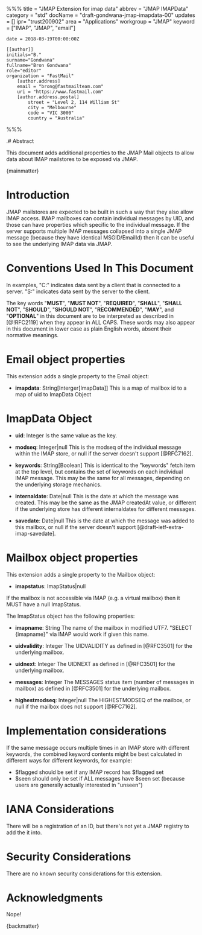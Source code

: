 %%%
    title = "JMAP Extension for imap data"
    abbrev = "JMAP IMAPData"
    category = "std"
    docName = "draft-gondwana-jmap-imapdata-00"
    updates = []
    ipr= "trust200902"
    area = "Applications"
    workgroup = "JMAP"
    keyword = ["IMAP", "JMAP", "email"]

    date = 2018-03-19T00:00:00Z

    [[author]]
    initials="B."
    surname="Gondwana"
    fullname="Bron Gondwana"
    role="editor"
    organization = "FastMail"
        [author.address]
        email = "brong@fastmailteam.com"
        uri = "https://www.fastmail.com"
        [author.address.postal]
            street = "Level 2, 114 William St"
            city = "Melbourne"
            code = "VIC 3000"
            country = "Australia"
%%%

.# Abstract

This document adds additional properties to the JMAP Mail objects to allow
data about IMAP mailstores to be exposed via JMAP.

{mainmatter}

# Introduction

JMAP mailstores are expected to be built in such a way that they also
allow IMAP access.  IMAP mailboxes can contain individual messages by
UID, and those can have properties which specific to the individual
message.  If the server supports multiple IMAP messages collapsed into
a single JMAP message (because they have identical MSGID/EmailId) then
it can be useful to see the underlying IMAP data via JMAP.

# Conventions Used In This Document


In examples, "C:" indicates data sent by a client that is connected
to a server. "S:" indicates data sent by the server to the client.

The key words "**MUST**", "**MUST NOT**", "**REQUIRED**", "**SHALL**",
"**SHALL NOT**", "**SHOULD**", "**SHOULD NOT**", "**RECOMMENDED**",
"**MAY**", and "**OPTIONAL**" in this document are to be interpreted as
described in [@!RFC2119] when they appear in ALL CAPS.  These words may
also appear in this document in lower case as plain English words,
absent their normative meanings.

# Email object properties

This extension adds a single property to the Email object:

- **imapdata**: String[Interger[ImapData]]
  This is a map of mailbox id to a map of uid to ImapData Object

# ImapData Object

- **uid**: Integer
  Is the same value as the key.

- **modseq**: Integer|null
  This is the modseq of the individual message within the IMAP store,
  or null if the server doesn't support [@RFC7162].

- **keywords**: String[Boolean]
  This is identical to the "keywords" fetch item at the top level,
  but contains the set of keywords on each individual IMAP message.
  This may be the same for all messages, depending on the underlying
  storage mechanics.

- **internaldate**: Date|null
  This is the date at which the message was created.  This
  may be the same as the JMAP createdAt value, or different if
  the underlying store has different internaldates for different
  messages.

- **savedate**: Date|null
  This is the date at which the message was added to this mailbox,
  or null if the server doesn't support [@draft-ietf-extra-imap-savedate].

# Mailbox object properties

This extension adds a single property to the Mailbox object:

- **imapstatus**: ImapStatus|null

If the mailbox is not accessible via IMAP (e.g. a virtual mailbox)
then it MUST have a null ImapStatus.

The ImapStatus object has the following properties:

- **imapname**: String
  The name of the mailbox in modified UTF7.  "SELECT {imapname}"
  via IMAP would work if given this name.

- **uidvalidity**: Integer
  The UIDVALIDITY as defined in [@RFC3501] for the underlying mailbox.

- **uidnext**: Integer
  The UIDNEXT as defined in [@RFC3501] for the underlying mailbox.

- **messages**: Integer
  The MESSAGES status item (number of messages in mailbox) as defined
  in [@RFC3501] for the underlying mailbox.

- **highestmodseq**: Integer|null
  The HIGHESTMODSEQ of the mailbox, or null if the mailbox does not
  support [@RFC7162].

# Implementation considerations

If the same message occurs multiple times in an IMAP store with different
keywords, the combined keyword contents might be best calculated in different
ways for different keywords, for example:

 * $flagged should be set if any IMAP record has $flagged set
 * $seen should only be set if ALL messages have $seen set (because
   users are generally actually interested in "unseen")

# IANA Considerations

There will be a registration of an ID, but there's not yet a JMAP
registry to add the it into.

# Security Considerations

There are no known security considerations for this extension.

# Acknowledgments

Nope!

{backmatter}
